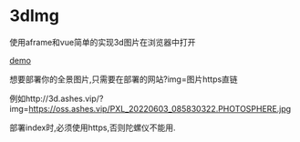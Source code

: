 # 3dImg

使用aframe和vue简单的实现3d图片在浏览器中打开

[demo](http://3d.ashes.vip/)

想要部署你的全景图片,只需要在部署的网站?img=图片https直链

例如http://3d.ashes.vip/?img=https://oss.ashes.vip/PXL_20220603_085830322.PHOTOSPHERE.jpg

部署index时,必须使用https,否则陀螺仪不能用.
